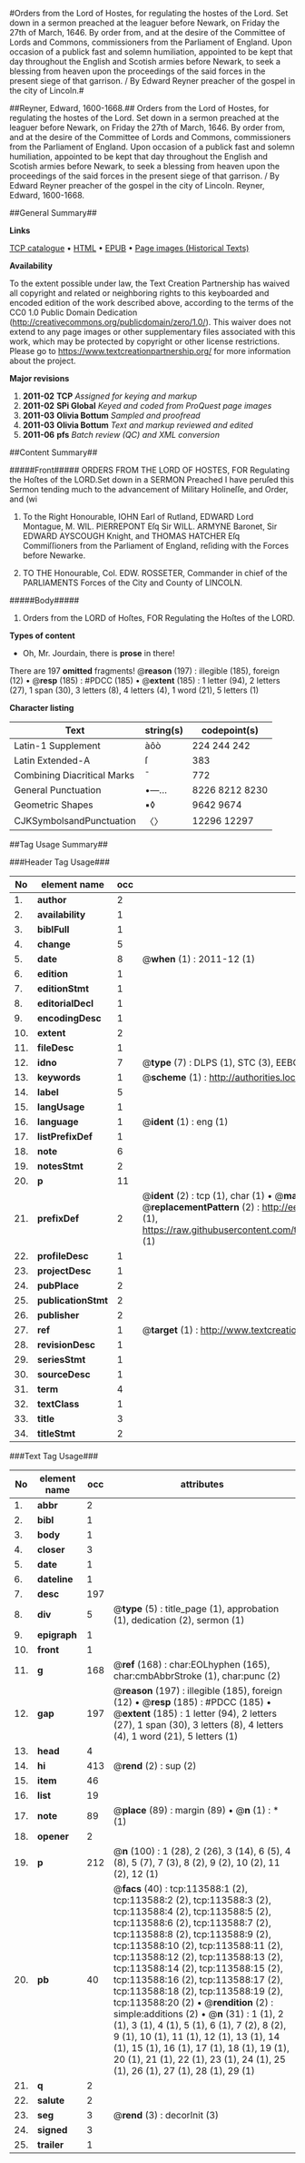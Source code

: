 #Orders from the Lord of Hostes, for regulating the hostes of the Lord. Set down in a sermon preached at the leaguer before Newark, on Friday the 27th of March, 1646. By order from, and at the desire of the Committee of Lords and Commons, commissioners from the Parliament of England. Upon occasion of a publick fast and solemn humiliation, appointed to be kept that day throughout the English and Scotish armies before Newark, to seek a blessing from heaven upon the proceedings of the said forces in the present siege of that garrison. / By Edward Reyner preacher of the gospel in the city of Lincoln.#

##Reyner, Edward, 1600-1668.##
Orders from the Lord of Hostes, for regulating the hostes of the Lord. Set down in a sermon preached at the leaguer before Newark, on Friday the 27th of March, 1646. By order from, and at the desire of the Committee of Lords and Commons, commissioners from the Parliament of England. Upon occasion of a publick fast and solemn humiliation, appointed to be kept that day throughout the English and Scotish armies before Newark, to seek a blessing from heaven upon the proceedings of the said forces in the present siege of that garrison. / By Edward Reyner preacher of the gospel in the city of Lincoln.
Reyner, Edward, 1600-1668.

##General Summary##

**Links**

[TCP catalogue](http://www.ota.ox.ac.uk/tcp/)  • 
[HTML](http://tei.it.ox.ac.uk/tcp/Texts-HTML/free/A91/A91728.html)  • 
[EPUB](http://tei.it.ox.ac.uk/tcp/Texts-EPUB/free/A91/A91728.epub) • 
[Page images (Historical Texts)](https://historicaltexts.jisc.ac.uk/eebo-99861452e)

**Availability**

To the extent possible under law, the Text Creation Partnership has waived all copyright and related or neighboring rights to this keyboarded and encoded edition of the work described above, according to the terms of the CC0 1.0 Public Domain Dedication (http://creativecommons.org/publicdomain/zero/1.0/). This waiver does not extend to any page images or other supplementary files associated with this work, which may be protected by copyright or other license restrictions. Please go to https://www.textcreationpartnership.org/ for more information about the project.

**Major revisions**

1. __2011-02__ __TCP__ *Assigned for keying and markup*
1. __2011-02__ __SPi Global__ *Keyed and coded from ProQuest page images*
1. __2011-03__ __Olivia Bottum__ *Sampled and proofread*
1. __2011-03__ __Olivia Bottum__ *Text and markup reviewed and edited*
1. __2011-06__ __pfs__ *Batch review (QC) and XML conversion*

##Content Summary##

#####Front#####
ORDERS FROM THE LORD OF HOSTES, FOR Regulating the Hoſtes of the LORD.Set down in a SERMON Preached I have peruſed this Sermon tending much to the advancement of Military Holineſſe, and Order, and (wi
1. To the Right Honourable, IOHN Earl of Rutland, EDWARD Lord Montague, M. WIL. PIERREPONT Eſq Sir WILL. ARMYNE Baronet, Sir EDWARD AYSCOUGH Knight, and THOMAS HATCHER Eſq Commiſſioners from the Parliament of England, reſiding with the Forces before Newarke.

1. TO THE Honourable, Col. EDW. ROSSETER, Commander in chief of the PARLIAMENTS Forces of the City and County of LINCOLN.

#####Body#####

1. Orders from the LORD of Hoſtes, FOR Regulating the Hoſtes of the LORD.

**Types of content**

  * Oh, Mr. Jourdain, there is **prose** in there!

There are 197 **omitted** fragments! 
 @__reason__ (197) : illegible (185), foreign (12)  •  @__resp__ (185) : #PDCC (185)  •  @__extent__ (185) : 1 letter (94), 2 letters (27), 1 span (30), 3 letters (8), 4 letters (4), 1 word (21), 5 letters (1)

**Character listing**


|Text|string(s)|codepoint(s)|
|---|---|---|
|Latin-1 Supplement|àôò|224 244 242|
|Latin Extended-A|ſ|383|
|Combining             Diacritical Marks|̄|772|
|General Punctuation|•—…|8226 8212 8230|
|Geometric Shapes|▪◊|9642 9674|
|CJKSymbolsandPunctuation|〈〉|12296 12297|

##Tag Usage Summary##

###Header Tag Usage###

|No|element name|occ|attributes|
|---|---|---|---|
|1.|__author__|2||
|2.|__availability__|1||
|3.|__biblFull__|1||
|4.|__change__|5||
|5.|__date__|8| @__when__ (1) : 2011-12 (1)|
|6.|__edition__|1||
|7.|__editionStmt__|1||
|8.|__editorialDecl__|1||
|9.|__encodingDesc__|1||
|10.|__extent__|2||
|11.|__fileDesc__|1||
|12.|__idno__|7| @__type__ (7) : DLPS (1), STC (3), EEBO-CITATION (1), PROQUEST (1), VID (1)|
|13.|__keywords__|1| @__scheme__ (1) : http://authorities.loc.gov/ (1)|
|14.|__label__|5||
|15.|__langUsage__|1||
|16.|__language__|1| @__ident__ (1) : eng (1)|
|17.|__listPrefixDef__|1||
|18.|__note__|6||
|19.|__notesStmt__|2||
|20.|__p__|11||
|21.|__prefixDef__|2| @__ident__ (2) : tcp (1), char (1)  •  @__matchPattern__ (2) : ([0-9\-]+):([0-9IVX]+) (1), (.+) (1)  •  @__replacementPattern__ (2) : http://eebo.chadwyck.com/downloadtiff?vid=$1&page=$2 (1), https://raw.githubusercontent.com/textcreationpartnership/Texts/master/tcpchars.xml#$1 (1)|
|22.|__profileDesc__|1||
|23.|__projectDesc__|1||
|24.|__pubPlace__|2||
|25.|__publicationStmt__|2||
|26.|__publisher__|2||
|27.|__ref__|1| @__target__ (1) : http://www.textcreationpartnership.org/docs/. (1)|
|28.|__revisionDesc__|1||
|29.|__seriesStmt__|1||
|30.|__sourceDesc__|1||
|31.|__term__|4||
|32.|__textClass__|1||
|33.|__title__|3||
|34.|__titleStmt__|2||


###Text Tag Usage###

|No|element name|occ|attributes|
|---|---|---|---|
|1.|__abbr__|2||
|2.|__bibl__|1||
|3.|__body__|1||
|4.|__closer__|3||
|5.|__date__|1||
|6.|__dateline__|1||
|7.|__desc__|197||
|8.|__div__|5| @__type__ (5) : title_page (1), approbation (1), dedication (2), sermon (1)|
|9.|__epigraph__|1||
|10.|__front__|1||
|11.|__g__|168| @__ref__ (168) : char:EOLhyphen (165), char:cmbAbbrStroke (1), char:punc (2)|
|12.|__gap__|197| @__reason__ (197) : illegible (185), foreign (12)  •  @__resp__ (185) : #PDCC (185)  •  @__extent__ (185) : 1 letter (94), 2 letters (27), 1 span (30), 3 letters (8), 4 letters (4), 1 word (21), 5 letters (1)|
|13.|__head__|4||
|14.|__hi__|413| @__rend__ (2) : sup (2)|
|15.|__item__|46||
|16.|__list__|19||
|17.|__note__|89| @__place__ (89) : margin (89)  •  @__n__ (1) : * (1)|
|18.|__opener__|2||
|19.|__p__|212| @__n__ (100) : 1 (28), 2 (26), 3 (14), 6 (5), 4 (8), 5 (7), 7 (3), 8 (2), 9 (2), 10 (2), 11 (2), 12 (1)|
|20.|__pb__|40| @__facs__ (40) : tcp:113588:1 (2), tcp:113588:2 (2), tcp:113588:3 (2), tcp:113588:4 (2), tcp:113588:5 (2), tcp:113588:6 (2), tcp:113588:7 (2), tcp:113588:8 (2), tcp:113588:9 (2), tcp:113588:10 (2), tcp:113588:11 (2), tcp:113588:12 (2), tcp:113588:13 (2), tcp:113588:14 (2), tcp:113588:15 (2), tcp:113588:16 (2), tcp:113588:17 (2), tcp:113588:18 (2), tcp:113588:19 (2), tcp:113588:20 (2)  •  @__rendition__ (2) : simple:additions (2)  •  @__n__ (31) : 1 (1), 2 (1), 3 (1), 4 (1), 5 (1), 6 (1), 7 (2), 8 (2), 9 (1), 10 (1), 11 (1), 12 (1), 13 (1), 14 (1), 15 (1), 16 (1), 17 (1), 18 (1), 19 (1), 20 (1), 21 (1), 22 (1), 23 (1), 24 (1), 25 (1), 26 (1), 27 (1), 28 (1), 29 (1)|
|21.|__q__|2||
|22.|__salute__|2||
|23.|__seg__|3| @__rend__ (3) : decorInit (3)|
|24.|__signed__|3||
|25.|__trailer__|1||
